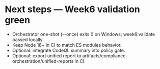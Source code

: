 # Next steps — Week6 validation green

- Orchestrator one-shot (--once) exits 0 on Windows; week6:validate passed locally.
- Keep Node 18+ in CI to match ES modules behavior.
- Optional: integrate CodeQL summary into policy gate.
- Optional: export unified report to artifacts/compliance-orchestration/unified-reports in CI.
